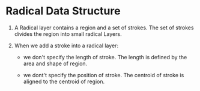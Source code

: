 # Radical Data Structure

1. A Radical layer contains a region and a set of strokes. The set of strokes divides the region into small radical Layers.

2. When we add a stroke into a radical layer:

    * we don't specify the length of stroke.
      The length is defined by the area and shape of region.

    * we dont't specify the position of stroke.
      The centroid of stroke is aligned to the centroid of region.




